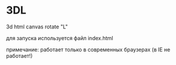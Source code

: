 # 3DL
3d html canvas rotate "L"

для запуска используется файл index.html

примечание: работает только в современных браузерах (в IE не работает!)

